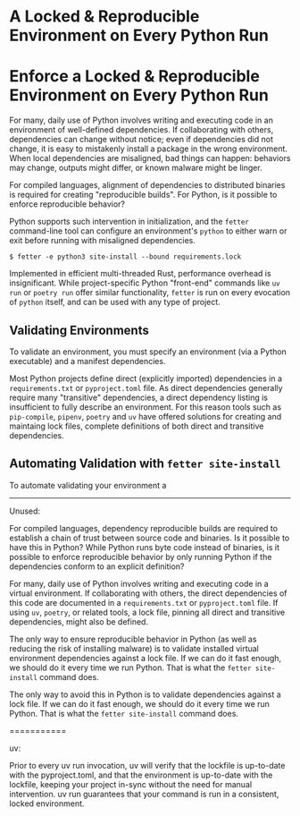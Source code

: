 
# A Locked & Reproducible Environment on Every Python Run

# Enforce a Locked & Reproducible Environment on Every Python Run

<!--
# Stop Running Python Blind: Ensure Package Alignment with Every Python Execution
# Stop Running Python Blind: Ensure a Reproducible Environment with Every Python Execution
# Ensure a Reproducible Environment for Every Python Run
# Make Every Python Execution Predictable and Reproducible -->

For many, daily use of Python involves writing and executing code in an environment of well-defined dependencies. If collaborating with others, dependencies can change without notice; even if dependencies did not change, it is easy to mistakenly install a package in the wrong environment. When local dependencies are misaligned, bad things can happen: behaviors may change, outputs might differ, or known malware might be linger.

For compiled languages, alignment of dependencies to distributed binaries is required for creating "reproducible builds". For Python, is it possible to enforce reproducible behavior?

Python supports such intervention in initialization, and the `fetter` command-line tool can configure an environment's `python` to either warn or exit before running with misaligned dependencies.

```shell
$ fetter -e python3 site-install --bound requirements.lock
```

Implemented in efficient multi-threaded Rust, performance overhead is insignificant. While project-specific Python "front-end" commands like `uv run` or `poetry run` offer similar functionality, `fetter` is run on every evocation of `python` itself, and can be used with any type of project.

## Validating Environments

To validate an environment, you must specify an environment (via a Python executable) and a manifest dependencies.

Most Python projects define direct (explicitly imported) dependencies in a `requirements.txt` or `pyproject.toml` file. As direct dependencies generally require many "transitive" dependencies, a direct dependency listing is insufficient to fully describe an environment. For this reason tools such as `pip-compile`, `pipenv`, `poetry` and `uv` have offered solutions for creating and maintaing lock files, complete definitions of both direct and transitive dependencies.

## Automating Validation with `fetter site-install`

To automate validating your environment a




----------

Unused:

For compiled languages, dependency reproducible builds are required to establish a chain of trust between source code and binaries. Is it possible to have this in Python? While Python runs byte code instead of binaries, is it possible to enforce reproducible behavior by only running Python if the dependencies conform to an explicit definition?


For many, daily use of Python involves writing and executing code in a virtual environment. If collaborating with others, the direct dependencies of this code are documented in a `requirements.txt` or `pyproject.toml` file. If using `uv`, `poetry`, or related tools, a lock file, pinning all direct and transitive dependencies, might also be defined.

The only way to ensure reproducible behavior in Python (as well as reducing the risk of installing malware) is to validate installed virtual environment dependencies against a lock file. If we can do it fast enough, we should do it every time we run Python. That is what the `fetter site-install` command does.

The only way to avoid this in Python is to validate dependencies against a lock file. If we can do it fast enough, we should do it every time we run Python. That is what the `fetter site-install` command does.




===========

uv:

Prior to every uv run invocation, uv will verify that the lockfile is up-to-date with the pyproject.toml, and that the environment is up-to-date with the lockfile, keeping your project in-sync without the need for manual intervention. uv run guarantees that your command is run in a consistent, locked environment.




